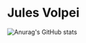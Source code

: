 # Jules Volpei


![Anurag's GitHub stats](https://github-readme-stats.vercel.app/api?username=anuraghazra&show_icons=true&theme=tokyonight)
